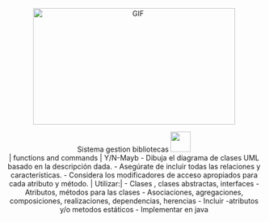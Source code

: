 <div align="center">
<p><img src="https://acegif.com/wp-content/gif/outerspace-51.gif" alt="GIF" width="400" height="230"></p><p><a 
<details>
  <summary>Sistema gestion bibliotecas <img src="https://cbsnews1.cbsistatic.com/hub/i/2017/10/17/b34c14c8-750e-4afa-838d-ba9da0a3b042/171016-nasa-gravitational-waves-article.gif" width="40px"></summary>
  | functions and commands | Y/N-Mayb
- Dibuja el diagrama de clases UML basado en la descripción dada.
- Asegúrate de incluir todas las relaciones y características.
- Considera los modificadores de acceso apropiados para cada atributo y método.
| Utilizar:|
- Clases , clases abstractas, interfaces
- Atributos,  métodos para las clases
- Asociaciones, agregaciones, composiciones, realizaciones, dependencias, herencias
- Incluir -atributos y/o metodos estáticos
- Implementar en java
